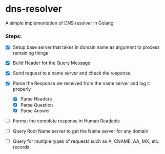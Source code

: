 # dns-resolver
A simple implementation of DNS resolver in Golang

### Steps:

- [x] Setup base server that takes in domain name as argument to process remaining things
- [x] Build Header for the Query Message
- [x] Send request to a name server and check the response
- [x] Parse the Response we received from the name server and log it properly
    - [x] Parse Headers
    - [x] Parse Question
    - [x] Parse Answer
- [ ] Format the complete response in Human Readable
- [ ] Query Root Name server to get the Name server for any domain
- [ ] Query for multiple types of requests such as A, CNAME, AA, MX, etc. records

